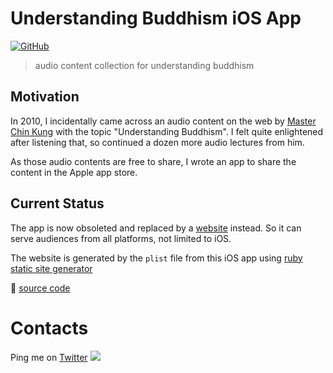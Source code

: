# Understanding Buddhism iOS App

[![GitHub](https://img.shields.io/github/license/hoishing/buddhism-objc)](https://opensource.org/licenses/MIT)

> audio content collection for understanding buddhism

## Motivation

In 2010, I incidentally came across an audio content on the web by [Master Chin Kung](https://en.wikipedia.org/wiki/Chin_Kung) with the topic "Understanding Buddhism". I felt quite enlightened after listening that, so continued a dozen more audio lectures from him.

As those audio contents are free to share, I wrote an app to share the content in the Apple app store.

## Current Status

The app is now obsoleted and replaced by a [website](https://b1.fbm.hk) instead. So it can serve audiences from all platforms, not limited to iOS.

The website is generated by the `plist` file from this iOS app using [ruby static site generator](https://github.com/hoishing/ruby-SSG)

🔗 [source code](https://github.com/hoishing/buddhism-objc)

# Contacts

Ping me on [Twitter](https://twitter.com/hoishing) ![](https://api.iconify.design/logos/twitter.svg?width=20)
